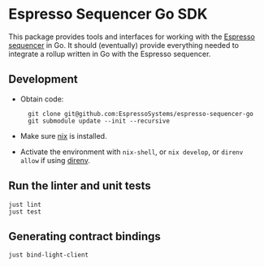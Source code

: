 # Espresso Sequencer Go SDK

This package provides tools and interfaces for working with the
[Espresso sequencer](https://github.com/EspressoSystems/espresso-sequencer) in Go. It should
(eventually) provide everything needed to integrate a rollup written in Go with the Espresso
sequencer.

## Development

- Obtain code:

        git clone git@github.com:EspressoSystems/espresso-sequencer-go
        git submodule update --init --recursive

- Make sure [nix](https://nixos.org/download.html) is installed.
- Activate the environment with `nix-shell`, or `nix develop`, or `direnv allow` if using [direnv](https://direnv.net/).

## Run the linter and unit tests

    just lint
    just test

## Generating contract bindings

    just bind-light-client
